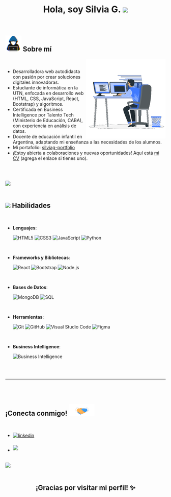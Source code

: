 <h1 align="center"><b>Hola, soy Silvia G.</b> <img src="https://media.giphy.com/media/hvRJCLFzcasrR4ia7z/giphy.gif" width="35"></h1>


<br>

## <picture><img src="https://github.com/0xAbdulKhalid/0xAbdulKhalid/raw/main/assets/mdImages/about_me.gif" width="50px"></picture> **Sobre mí**

<picture> <img align="right" src="https://github.com/0xAbdulKhalid/0xAbdulKhalid/raw/main/assets/mdImages/Right_Side.gif" width="250px"></picture>

<br>

- Desarrolladora web autodidacta con pasión por crear soluciones digitales innovadoras.
- Estudiante de informática en la UTN, enfocada en desarrollo web (HTML, CSS, JavaScript, React, Bootstrap) y algoritmos.
- Certificada en Business Intelligence por Talento Tech (Ministerio de Educación, CABA), con experiencia en análisis de datos.
- Docente de educación infantil en Argentina, adaptando mi enseñanza a las necesidades de los alumnos.
- Mi portafolio: [silviag-portfolio](https://porfolio-silviag.netlify.app/)
- ¡Estoy abierta a colaboraciones y nuevas oportunidades! Aquí está [mi CV](enlace-a-tu-CV) (agrega el enlace si tienes uno).

<br><br>

<img src="https://user-images.githubusercontent.com/73097560/115834477-dbab4500-a447-11eb-908a-139a6edaec5c.gif"><br><br>

## <img src="https://media2.giphy.com/media/QssGEmpkyEOhBCb7e1/giphy.gif?cid=ecf05e47a0n3gi1bfqntqmob8g9aid1oyj2wr3ds3mg700bl&rid=giphy.gif" width="25"><b> Habilidades</b>
<br>

<p align="center">

- **Lenguajes**:

    ![HTML5](https://img.shields.io/badge/HTML5-%23E34F26.svg?style=for-the-badge&logo=html5&logoColor=white)
    ![CSS3](https://img.shields.io/badge/CSS%20-%231572B6.svg?style=for-the-badge&logo=css3&logoColor=white)
    ![JavaScript](https://img.shields.io/badge/JavaScript-%23F7DF1E.svg?style=for-the-badge&logo=javascript&logoColor=black)
    ![Python](https://img.shields.io/badge/Python-%2314354C.svg?style=for-the-badge&logo=python&logoColor=white)

<br>

- **Frameworks y Bibliotecas**:

    ![React](https://img.shields.io/badge/React-%2320232a.svg?style=for-the-badge&logo=react&logoColor=%2361DAFB)
    ![Bootstrap](https://img.shields.io/badge/Bootstrap-%23563D7C.svg?style=for-the-badge&logo=bootstrap&logoColor=white)
    ![Node.js](https://img.shields.io/badge/Node.js-%2343853D.svg?style=for-the-badge&logo=node.js&logoColor=white)

<br>

- **Bases de Datos**:

    ![MongoDB](https://img.shields.io/badge/MongoDB-%2347A248.svg?style=for-the-badge&logo=mongodb&logoColor=white)
    ![SQL](https://img.shields.io/badge/SQL-%23007ACC.svg?style=for-the-badge&logo=postgresql&logoColor=white)

<br>

- **Herramientas**:

    ![Git](https://img.shields.io/badge/git-%23F05033.svg?style=for-the-badge&logo=git&logoColor=white)
    ![GitHub](https://img.shields.io/badge/github-%23121011.svg?style=for-the-badge&logo=github&logoColor=white)
    ![Visual Studio Code](https://img.shields.io/badge/Visual%20Studio%20Code-0078d7.svg?style=for-the-badge&logo=visual-studio-code&logoColor=white)
    ![Figma](https://img.shields.io/badge/Figma-%23F24E1E.svg?style=for-the-badge&logo=figma&logoColor=white)

<br>

- **Business Intelligence**:

    ![Business Intelligence](https://img.shields.io/badge/Business%20Intelligence-%23FF6F61.svg?style=for-the-badge&logo=data-exploration&logoColor=white)

</p>

<br>
<br>

-----

<br>
<br>

## <b> ¡Conecta conmigo!</b> <img src="https://github.com/0xAbdulKhalid/0xAbdulKhalid/raw/main/assets/mdImages/handshake.gif" width="80">
<br>
<div align='left'>

<ul>

<li>
<a href="https://linkedin.com/in/tu-linkedin" target="_blank">
<img src="https://img.shields.io/badge/linkedin:  SilviaG-%2300acee.svg?color=405DE6&style=for-the-badge&logo=linkedin&logoColor=white" alt=linkedin style="margin-bottom: 5px;"/>
</a>
</li>

<br>

<li>
<a href="mailto:tu-email@gmail.com" target="_blank">
<img src="https://img.shields.io/badge/gmail:  SilviaG-%23EA4335.svg?style=for-the-badge&logo=gmail&logoColor=white" t=mail style="margin-bottom: 5px;" />
</a>
</li>

</ul>
</div>

<br>
<img src="https://user-images.githubusercontent.com/73097560/115834477-dbab4500-a447-11eb-908a-139a6edaec5c.gif">
<br>
<br>

<div align='center'>

## <b>¡Gracias por visitar mi perfil! ✨</b>

</div>
